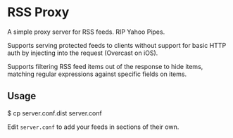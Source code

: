 # RSS Proxy

A simple proxy server for RSS feeds. RIP Yahoo Pipes.

Supports serving protected feeds to clients without support
for basic HTTP auth by injecting into the request (Overcast on iOS).

Supports filtering RSS feed items out of the response to hide items,
matching regular expressions against specific fields on items.

## Usage

  $ cp server.conf.dist server.conf

Edit `server.conf` to add your feeds in sections of their own.
